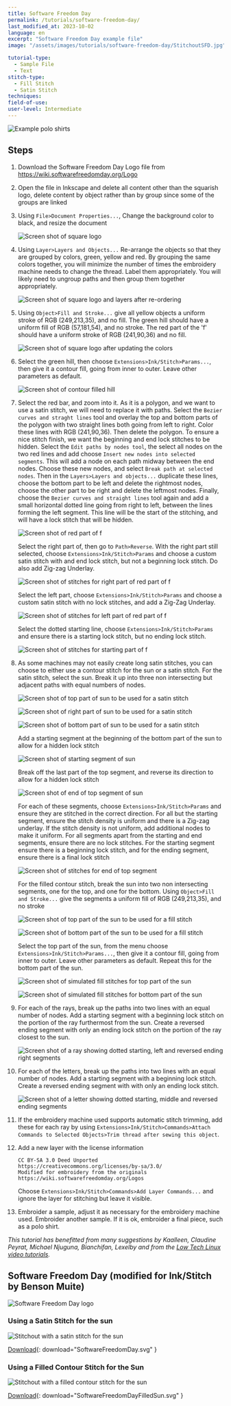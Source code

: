 ```yaml
---
title: Software Freedom Day
permalink: /tutorials/software-freedom-day/
last_modified_at: 2023-10-02
language: en
excerpt: "Software Freedom Day example file"
image: "/assets/images/tutorials/software-freedom-day/StitchoutSFD.jpg"

tutorial-type:
  - Sample File
  - Text
stitch-type: 
  - Fill Stitch
  - Satin Stitch
techniques:
field-of-use:
user-level: Intermediate
---
```


![Example polo shirts](/assets/images/tutorials/software-freedom-day/sharti.jpg)

## Steps

1. Download the Software Freedom Day Logo file from
   https://wiki.softwarefreedomday.org/Logo

2. Open the file in Inkscape and delete all content other than the squarish
   logo, delete content by object rather than by group since some of the groups
   are linked

3. Using `File>Document Properties...`, Change the background color to black,
   and resize the document

   ![Screen shot of square logo](/assets/images/tutorials/software-freedom-day/SFDTutorial1.png)

4. Using `Layer>Layers and Objects...` Re-arrange the objects so that they are
   grouped by colors, green, yellow and red. By grouping the same colors
   together, you will minimize the number of times the embroidery machine needs
   to change the thread. Label them appropriately.  You will likely need to
   ungroup paths and then group them together appropriately.

   ![Screen shot of square logo and layers after re-ordering](/assets/images/tutorials/software-freedom-day/SFDTutorial2.png)

5. Using `Object>Fill and Stroke...` give all yellow objects a uniform stroke of
   RGB (249,213,35), and no fill. The green hill should have a uniform fill of
   RGB (57,181,54), and no stroke. The red part of the 'f' should have a uniform
   stroke of RGB (241,90,36) and no fill.

   ![Screen shot of square logo after updating the colors](/assets/images/tutorials/software-freedom-day/SFDTutorial3.png)

6. Select the green hill, then choose `Extensions>Ink/Stitch>Params...`, then
   give it a contour fill, going from inner to outer. Leave other parameters
   as default.

   ![Screen shot of contour filled hill](/assets/images/tutorials/software-freedom-day/SFDTutorial4.png)

7. Select the red bar, and zoom into it.  As it is a polygon, and we want to use
   a satin stitch, we will need to replace it with paths.  Select the 
   `Bezier curves and straght lines` tool and overlay the top and bottom parts
   of the polygon with two straight lines both going from left to right. Color
   these lines with RGB (241,90,36). Then delete the polygon.  To ensure a nice
   stitch finish, we want the beginning and end lock stitches to be hidden.
   Select the `Edit paths by nodes tool`, the select all nodes on the two red
   lines and add choose `Insert new nodes into selected segments`.  This will
   add a node on each path midway between the end nodes.  Choose these new
   nodes, and select `Break path at selected nodes`. Then in the
   `Layers>Layers and objects...` duplicate these lines, choose the bottom
   part to be left and delete the rightmost nodes, choose the other part to be
   right and delete the leftmost nodes. Finally, choose the
   `Bezier curves and straight lines` tool again and add a small horizontal
   dotted line going from right to left, between the lines forming the left
   segment.  This line will be the start of the stitching, and will have a lock
   stitch that will be hidden.

   ![Screen shot of red part of f](/assets/images/tutorials/software-freedom-day/SFDTutorial5.png)

   Select the right part of, then go to `Path>Reverse`.  With the right part
   still selected, choose `Extensions>Ink/Stitch>Params` and choose a custom
   satin stitch with and end lock stitch, but not a beginning lock stitch. Do
   also add Zig-zag Underlay.

   ![Screen shot of stitches for right part of red part of f](/assets/images/tutorials/software-freedom-day/SFDTutorial6.png)

   Select the left part, choose `Extensions>Ink/Stitch>Params` and choose a
   custom satin stitch with no lock stitches, and add a Zig-Zag Underlay.

   ![Screen shot of stitches for left part of red part of f](/assets/images/tutorials/software-freedom-day/SFDTutorial7.png)

   Select the dotted starting line, choose `Extensions>Ink/Stitch>Params` and
   ensure there is a starting lock stitch, but no ending lock stitch.

   ![Screen shot of stitches for starting part of f](/assets/images/tutorials/software-freedom-day/SFDTutorial8.png)

8. As some machines may not easily create long satin stitches, you can choose to either use a
   contour stitch for the sun or a satin stitch.  For the satin stitch, select the sun.  Break
   it up into three non intersecting but adjacent paths with equal numbers of nodes.

   ![Screen shot of top part of sun to be used for a satin stitch](/assets/images/tutorials/software-freedom-day/SFDTutorial9.png)

   ![Screen shot of right part of sun to be used for a satin stitch](/assets/images/tutorials/software-freedom-day/SFDTutorial10.png)

   ![Screen shot of bottom part of sun to be used for a satin stitch](/assets/images/tutorials/software-freedom-day/SFDTutorial11.png)

   Add a starting segment at the beginning of the bottom part of the sun to
   allow for a hidden lock stitch

   ![Screen shot of starting segment of sun](/assets/images/tutorials/software-freedom-day/SFDTutorial12.png)

   Break off the last part of the top segment, and reverse its direction to
   allow for a hidden lock stitch

   ![Screen shot of end of top segment of sun](/assets/images/tutorials/software-freedom-day/SFDTutorial13.png)

   For each of these segments, choose `Extensions>Ink/Stitch>Params` and ensure
   they are stitched in the correct direction. For all but the starting segment,
   ensure the stitch density is uniform and there is a Zig-zag underlay. If the
   stitch density is not uniform, add additional nodes to make it uniform. For
   all segments apart from the starting and end segments, ensure there are no
   lock stitches.  For the starting segment ensure there is a beginning lock
   stitch, and for the ending segment, ensure there is a final lock stitch

   ![Screen shot of stitches for end of top segment](/assets/images/tutorials/software-freedom-day/SFDTutorial14.png)

   For the filled contour stitch, break the sun into two non intersecting segments,
   one for the top, and one for the bottom.  Using `Object>Fill and Stroke...` give
   the segments a uniform fill of RGB (249,213,35), and no stroke

   ![Screen shot of top part of the sun to be used for a fill stitch](/assets/images/tutorials/software-freedom-day/SFDTutorial15.png)

   ![Screen shot of bottom part of the sun to be used for a fill stitch](/assets/images/tutorials/software-freedom-day/SFDTutorial16.png)

   Select the top part of the sun, from the menu choose
   `Extensions>Ink/Stitch>Params...`, then give it a contour fill, going from inner
   to outer. Leave other parameters as default.  Repeat this for the bottom part
   of the sun.

   ![Screen shot of simulated fill stitches for top part of the sun](/assets/images/tutorials/software-freedom-day/SFDTutorial17.png)

   ![Screen shot of simulated fill stitches for bottom part of the sun](/assets/images/tutorials/software-freedom-day/SFDTutorial18.png)

9. For each of the rays, break up the paths into two lines with an equal number
   of nodes.  Add a starting segment with a beginning lock stitch on the portion
   of the ray furthermost from the sun. Create a reversed ending segment with
   only an ending lock stitch on the portion of the ray closest to the sun.

   ![Screen shot of a ray showing dotted starting, left and reversed ending right segments](/assets/images/tutorials/software-freedom-day/SFDTutorial19.png)

10. For each of the letters, break up the paths into two lines with an equal
    number of nodes.  Add a starting segment with a beginning lock stitch.
    Create a reversed ending segment with with only an ending lock stitch.

    ![Screen shot of a letter showing dotted starting, middle and reversed ending segments](/assets/images/tutorials/software-freedom-day/SFDTutorial20.png)

11. If the embroidery machine used supports automatic stitch trimming, add these
    for each ray by using
    `Extensions>Ink/Stitch>Commands>Attach Commands to Selected Objects>Trim thread after sewing this object`.

12. Add a new layer with the license information

    ```
    CC BY-SA 3.0 Deed Unported
    https://creativecommons.org/licenses/by-sa/3.0/
    Modified for embroidery from the originals
    https://wiki.softwarefreedomday.org/Logos
    ```

    Choose `Extensions>Ink/Stitch>Commands>Add Layer Commands...` and ignore the
    layer for stitching but leave it visible.

13. Embroider a sample, adjust it as necessary for the embroidery machine used.
    Embroider another sample. If it is ok, embroider a final piece, such as a
    polo shirt.

*This tutorial has benefitted from many suggestions by Kaalleen, Claudine Peyrat,
Michael Njuguna, Bianchifan, Lexelby and from the
[Low Tech Linux video tutorials](https://www.youtube.com/playlist?list=PLq0WwZBpw-4Hfq8V_I_eptPWQBDJ93jNE).*

## Software Freedom Day (modified for Ink/Stitch by Benson Muite)

![Software Freedom Day logo](/assets/images/tutorials/samples/SoftwareFreedomDay.svg)

### Using a Satin Stitch for the sun

![Stitchout with a satin stitch for the sun](/assets/images/tutorials/software-freedom-day/StitchoutSFD.jpg)
 
[Download](/assets/images/tutorials/samples/SoftwareFreedomDay.svg){: download="SoftwareFreedomDay.svg" }

### Using a Filled Contour Stitch for the Sun

![Stitchout with a filled contour stitch for the sun](/assets/images/tutorials/software-freedom-day/SFDFilledSunStitchout.jpg)
 
[Download](/assets/images/tutorials/samples/SoftwareFreedomDayFilledSun.svg){: download="SoftwareFreedomDayFilledSun.svg" }

